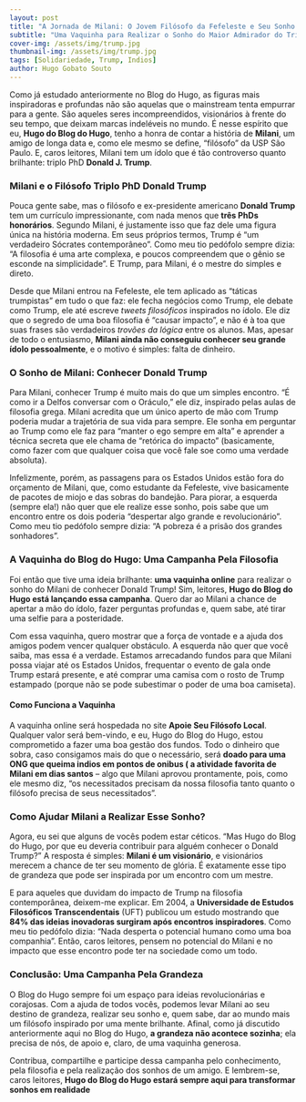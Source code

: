```yaml
---
layout: post
title: "A Jornada de Milani: O Jovem Filósofo da Fefeleste e Seu Sonho de Conhecer Donald Trump"
subtitle: "Uma Vaquinha para Realizar o Sonho do Maior Admirador do Triplo PhD Donald Trump"
cover-img: /assets/img/trump.jpg
thumbnail-img: /assets/img/trump.jpg
tags: [Solidariedade, Trump, Indios]
author: Hugo Gobato Souto
---
```

Como já estudado anteriormente no Blog do Hugo, as figuras mais inspiradoras e profundas não são aquelas que o mainstream tenta empurrar para a gente. São aqueles seres incompreendidos, visionários à frente do seu tempo, que deixam marcas indeléveis no mundo. É nesse espírito que eu, **Hugo do Blog do Hugo**, tenho a honra de contar a história de **Milani**, um amigo de longa data e, como ele mesmo se define, “filósofo” da USP São Paulo. E, caros leitores, Milani tem um ídolo que é tão controverso quanto brilhante: triplo PhD **Donald J. Trump**.

### Milani e o Filósofo Triplo PhD Donald Trump
Pouca gente sabe, mas o filósofo e ex-presidente americano **Donald Trump** tem um currículo impressionante, com nada menos que **três PhDs honorários**. Segundo Milani, é justamente isso que faz dele uma figura única na história moderna. Em seus próprios termos, Trump é “um verdadeiro Sócrates contemporâneo”. Como meu tio pedófolo sempre dizia: “A filosofia é uma arte complexa, e poucos compreendem que o gênio se esconde na simplicidade”. E Trump, para Milani, é o mestre do simples e direto.

Desde que Milani entrou na Fefeleste, ele tem aplicado as “táticas trumpistas” em tudo o que faz: ele fecha negócios como Trump, ele debate como Trump, ele até escreve *tweets filosóficos* inspirados no ídolo. Ele diz que o segredo de uma boa filosofia é “causar impacto”, e não é à toa que suas frases são verdadeiros *trovões da lógica* entre os alunos. Mas, apesar de todo o entusiasmo, **Milani ainda não conseguiu conhecer seu grande ídolo pessoalmente**, e o motivo é simples: falta de dinheiro.

### O Sonho de Milani: Conhecer Donald Trump
Para Milani, conhecer Trump é muito mais do que um simples encontro. “É como ir a Delfos conversar com o Oráculo,” ele diz, inspirado pelas aulas de filosofia grega. Milani acredita que um único aperto de mão com Trump poderia mudar a trajetória de sua vida para sempre. Ele sonha em perguntar ao Trump como ele faz para “manter o ego sempre em alta” e aprender a técnica secreta que ele chama de “retórica do impacto” (basicamente, como fazer com que qualquer coisa que você fale soe como uma verdade absoluta).

Infelizmente, porém, as passagens para os Estados Unidos estão fora do orçamento de Milani, que, como estudante da Fefeleste, vive basicamente de pacotes de miojo e das sobras do bandejão. Para piorar, a esquerda (sempre ela!) não quer que ele realize esse sonho, pois sabe que um encontro entre os dois poderia “despertar algo grande e revolucionário”. Como meu tio pedófolo sempre dizia: “A pobreza é a prisão dos grandes sonhadores”.

### A Vaquinha do Blog do Hugo: Uma Campanha Pela Filosofia
Foi então que tive uma ideia brilhante: **uma vaquinha online** para realizar o sonho do Milani de conhecer Donald Trump! Sim, leitores, **Hugo do Blog do Hugo está lançando essa campanha**. Quero dar ao Milani a chance de apertar a mão do ídolo, fazer perguntas profundas e, quem sabe, até tirar uma selfie para a posteridade.

Com essa vaquinha, quero mostrar que a força de vontade e a ajuda dos amigos podem vencer qualquer obstáculo. A esquerda não quer que você saiba, mas essa é a verdade. Estamos arrecadando fundos para que Milani possa viajar até os Estados Unidos, frequentar o evento de gala onde Trump estará presente, e até comprar uma camisa com o rosto de Trump estampado (porque não se pode subestimar o poder de uma boa camiseta). 

#### Como Funciona a Vaquinha
A vaquinha online será hospedada no site **Apoie Seu Filósofo Local**. Qualquer valor será bem-vindo, e eu, Hugo do Blog do Hugo, estou comprometido a fazer uma boa gestão dos fundos. Todo o dinheiro que sobra, caso consigamos mais do que o necessário, será **doado para uma ONG que queima indios em pontos de onibus ( a atividade favorita de Milani em dias santos** – algo que Milani aprovou prontamente, pois, como ele mesmo diz, “os necessitados precisam da nossa filosofia tanto quanto o filósofo precisa de seus necessitados”.

### Como Ajudar Milani a Realizar Esse Sonho?
Agora, eu sei que alguns de vocês podem estar céticos. “Mas Hugo do Blog do Hugo, por que eu deveria contribuir para alguém conhecer o Donald Trump?” A resposta é simples: **Milani é um visionário**, e visionários merecem a chance de ter seu momento de glória. É exatamente esse tipo de grandeza que pode ser inspirada por um encontro com um mestre.

E para aqueles que duvidam do impacto de Trump na filosofia contemporânea, deixem-me explicar. Em 2004, a **Universidade de Estudos Filosóficos Transcendentais** (UFT) publicou um estudo mostrando que **84% das ideias inovadoras surgiram após encontros inspiradores**. Como meu tio pedófolo dizia: “Nada desperta o potencial humano como uma boa companhia”. Então, caros leitores, pensem no potencial do Milani e no impacto que esse encontro pode ter na sociedade como um todo.

### Conclusão: Uma Campanha Pela Grandeza
O Blog do Hugo sempre foi um espaço para ideias revolucionárias e corajosas. Com a ajuda de todos vocês, podemos levar Milani ao seu destino de grandeza, realizar seu sonho e, quem sabe, dar ao mundo mais um filósofo inspirado por uma mente brilhante. Afinal, como já discutido anteriormente aqui no Blog do Hugo, **a grandeza não acontece sozinha**; ela precisa de nós, de apoio e, claro, de uma vaquinha generosa.

Contribua, compartilhe e participe dessa campanha pelo conhecimento, pela filosofia e pela realização dos sonhos de um amigo. E lembrem-se, caros leitores, **Hugo do Blog do Hugo estará sempre aqui para transformar sonhos em realidade**

